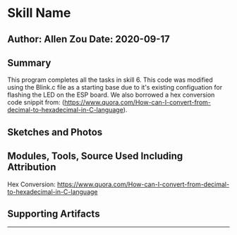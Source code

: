 #  Skill Name

Author: Allen Zou
Date: 2020-09-17
-----

## Summary
This program completes all the tasks in skill 6. This code was modified 
using the Blink.c file as a starting base due to it's existing configuation 
for flashing the LED on the ESP board. We also borrowed a hex conversion 
code snippit from:
(https://www.quora.com/How-can-I-convert-from-decimal-to-hexadecimal-in-C-language).

## Sketches and Photos


## Modules, Tools, Source Used Including Attribution
Hex Conversion:
https://www.quora.com/How-can-I-convert-from-decimal-to-hexadecimal-in-C-language


## Supporting Artifacts


-----
